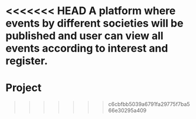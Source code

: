 <<<<<<< HEAD
A platform where events by different societies will be published and user can view all events according to interest and register.
=======
# Project
>>>>>>> c6cbfbb5039a6791fa29775f7ba566e30295a409
